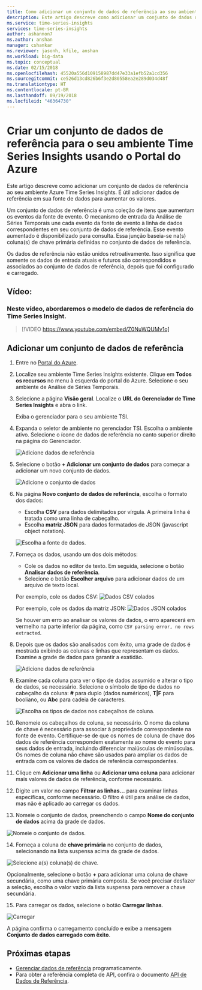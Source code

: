 ```yaml
---
title: Como adicionar um conjunto de dados de referência ao seu ambiente Azure Time Series Insights
description: Este artigo descreve como adicionar um conjunto de dados de referência para ampliar dados no seu ambiente Azure Time Series Insights.
ms.service: time-series-insights
services: time-series-insights
author: ashannon7
ms.author: anshan
manager: cshankar
ms.reviewer: jasonh, kfile, anshan
ms.workload: big-data
ms.topic: conceptual
ms.date: 02/15/2018
ms.openlocfilehash: 45520a556d109158987dd47e33a1efb52a1cd356
ms.sourcegitcommit: ce526d13cd826b6f3e2d80558ea2e289d034d48f
ms.translationtype: HT
ms.contentlocale: pt-BR
ms.lasthandoff: 09/19/2018
ms.locfileid: "46364730"
---
```

# <a name="create-a-reference-data-set-for-your-time-series-insights-environment-using-the-azure-portal"></a>Criar um conjunto de dados de referência para o seu ambiente Time Series Insights usando o Portal do Azure

Este artigo descreve como adicionar um conjunto de dados de referência ao seu ambiente Azure Time Series Insights. É útil adicionar dados de referência em sua fonte de dados para aumentar os valores.

Um conjunto de dados de referência é uma coleção de itens que aumentam os eventos da fonte de evento. O mecanismo de entrada da Análise de Séries Temporais une cada evento da fonte de evento à linha de dados correspondentes em seu conjunto de dados de referência. Esse evento aumentado é disponibilizado para consulta. Essa junção baseia-se na(s) coluna(s) de chave primária definidas no conjunto de dados de referência.

Os dados de referência não estão unidos retroativamente. Isso significa que somente os dados de entrada atuais e futuros são correspondidos e associados ao conjunto de dados de referência, depois que foi configurado e carregado.

## <a name="video"></a>Vídeo: 

### <a name="in-this-video-we-cover-time-series-insights-reference-data-modelbr"></a>Neste vídeo, abordaremos o modelo de dados de referência do Time Series Insight.</br>

> [!VIDEO https://www.youtube.com/embed/Z0NuWQUMv1o]

## <a name="add-a-reference-data-set"></a>Adicionar um conjunto de dados de referência

1. Entre no [Portal do Azure](https://portal.azure.com).

2. Localize seu ambiente Time Series Insights existente. Clique em **Todos os recursos** no menu à esquerda do portal do Azure. Selecione o seu ambiente de Análise de Séries Temporais.

3. Selecione a página **Visão geral**. Localize o **URL do Gerenciador de Time Series Insights** e abra o link.  

   Exiba o gerenciador para o seu ambiente TSI.

4. Expanda o seletor de ambiente no gerenciador TSI. Escolha o ambiente ativo. Selecione o ícone de dados de referência no canto superior direito na página do Gerenciador.

   ![Adicione dados de referência](media/add-reference-data-set/add_reference_data.png)

5. Selecione o botão **+ Adicionar um conjunto de dados** para começar a adicionar um novo conjunto de dados.

   ![Adicione o conjunto de dados](media/add-reference-data-set/add_data_set.png)

6. Na página **Novo conjunto de dados de referência**, escolha o formato dos dados: 
   - Escolha **CSV** para dados delimitados por vírgula. A primeira linha é tratada como uma linha de cabeçalho. 
   - Escolha **matriz JSON** para dados formatados de JSON (javascript object notation).

   ![Escolha a fonte de dados.](media/add-reference-data-set/add_data.png)

7. Forneça os dados, usando um dos dois métodos:
   - Cole os dados no editor de texto. Em seguida, selecione o botão **Analisar dados de referência**.
   - Selecione o botão **Escolher arquivo** para adicionar dados de um arquivo de texto local. 

   Por exemplo, cole os dados CSV: ![Dados CSV colados](media/add-reference-data-set/csv_data_pasted.png)

   Por exemplo, cole os dados da matriz JSON: ![Dados JSON colados](media/add-reference-data-set/json_data_pasted.png)

   Se houver um erro ao analisar os valores de dados, o erro aparecerá em vermelho na parte inferior da página, como `CSV parsing error, no rows extracted`.

8. Depois que os dados são analisados com êxito, uma grade de dados é mostrada exibindo as colunas e linhas que representam os dados.  Examine a grade de dados para garantir a exatidão.

   ![Adicione dados de referência](media/add-reference-data-set/parse_data.png)

9. Examine cada coluna para ver o tipo de dados assumido e alterar o tipo de dados, se necessário.  Selecione o símbolo de tipo de dados no cabeçalho da coluna: **#** para duplo (dados numéricos), **T|F** para booliano, ou **Abc** para cadeia de caracteres.

   ![Escolha os tipos de dados nos cabeçalhos de coluna.](media/add-reference-data-set/choose_datatypes.png)

10. Renomeie os cabeçalhos de coluna, se necessário. O nome da coluna de chave é necessário para associar à propriedade correspondente na fonte de evento. Certifique-se de que os nomes de coluna de chave dos dados de referência correspondem exatamente ao nome do evento para seus dados de entrada, incluindo diferenciar maiúsculas de minúsculas. Os nomes de coluna não chave são usados para ampliar os dados de entrada com os valores de dados de referência correspondentes.

11. Clique em **Adicionar uma linha** ou **Adicionar uma coluna** para adicionar mais valores de dados de referência, conforme necessário.

12. Digite um valor no campo **Filtrar as linhas...**  para examinar linhas específicas, conforme necessário. O filtro é útil para análise de dados, mas não é aplicado ao carregar os dados.
 
13. Nomeie o conjunto de dados, preenchendo o campo **Nome do conjunto de dados** acima da grade de dados.

   ![Nomeie o conjunto de dados.](media/add-reference-data-set/name_reference_dataset.png)

14. Forneça a coluna de **chave primária** no conjunto de dados, selecionando na lista suspensa acima da grade de dados.

   ![Selecione a(s) coluna(s) de chave.](media/add-reference-data-set/set_primary_key.png)

   Opcionalmente, selecione o botão **+** para adicionar uma coluna de chave secundária, como uma chave primária composta. Se você precisar desfazer a seleção, escolha o valor vazio da lista suspensa para remover a chave secundária.

15.  Para carregar os dados, selecione o botão **Carregar linhas**.

   ![Carregar](media/add-reference-data-set/upload_rows.png)

   A página confirma o carregamento concluído e exibe a mensagem **Conjunto de dados carregado com êxito**.

## <a name="next-steps"></a>Próximas etapas
* [Gerenciar dados de referência](time-series-insights-manage-reference-data-csharp.md) programaticamente.
* Para obter a referência completa de API, confira o documento [API de Dados de Referência](/rest/api/time-series-insights/time-series-insights-reference-reference-data-api).
